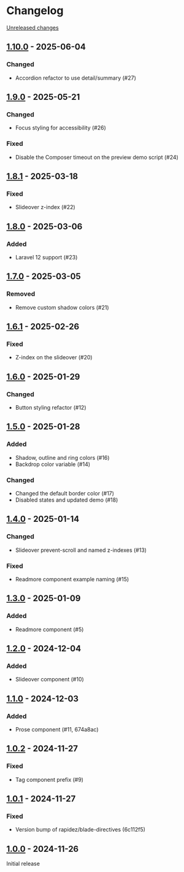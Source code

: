 # Changelog 

[Unreleased changes](https://github.com/rapidez/blade-components/compare/1.10.0...1.10.0)
## [1.10.0](https://github.com/rapidez/blade-components/releases/tag/1.10.0) - 2025-06-04

### Changed

- Accordion refactor to use detail/summary (#27)

## [1.9.0](https://github.com/rapidez/blade-components/releases/tag/1.9.0) - 2025-05-21

### Changed

- Focus styling for accessibility (#26)

### Fixed

- Disable the Composer timeout on the preview demo script (#24)

## [1.8.1](https://github.com/rapidez/blade-components/releases/tag/1.8.1) - 2025-03-18

### Fixed

- Slideover z-index (#22)

## [1.8.0](https://github.com/rapidez/blade-components/releases/tag/1.8.0) - 2025-03-06

### Added

- Laravel 12 support (#23)

## [1.7.0](https://github.com/rapidez/blade-components/releases/tag/1.7.0) - 2025-03-05

### Removed

- Remove custom shadow colors (#21)

## [1.6.1](https://github.com/rapidez/blade-components/releases/tag/1.6.1) - 2025-02-26

### Fixed

- Z-index on the slideover (#20)

## [1.6.0](https://github.com/rapidez/blade-components/releases/tag/1.6.0) - 2025-01-29

### Changed

- Button styling refactor (#12)

## [1.5.0](https://github.com/rapidez/blade-components/releases/tag/1.5.0) - 2025-01-28

### Added

- Shadow, outline and ring colors (#16)
- Backdrop color variable (#14)

### Changed

- Changed the default border color (#17)
- Disabled states and updated demo (#18)

## [1.4.0](https://github.com/rapidez/blade-components/releases/tag/1.4.0) - 2025-01-14

### Changed

- Slideover prevent-scroll and named z-indexes (#13)

### Fixed

- Readmore component example naming (#15)

## [1.3.0](https://github.com/rapidez/blade-components/releases/tag/1.3.0) - 2025-01-09

### Added

- Readmore component (#5)

## [1.2.0](https://github.com/rapidez/blade-components/releases/tag/1.2.0) - 2024-12-04

### Added

- Slideover component (#10)

## [1.1.0](https://github.com/rapidez/blade-components/releases/tag/1.1.0) - 2024-12-03

### Added

- Prose component (#11, 674a8ac)

## [1.0.2](https://github.com/rapidez/blade-components/releases/tag/1.0.2) - 2024-11-27

### Fixed

- Tag component prefix (#9)

## [1.0.1](https://github.com/rapidez/blade-components/releases/tag/1.0.1) - 2024-11-27

### Fixed

- Version bump of rapidez/blade-directives (6c112f5)

## [1.0.0](https://github.com/rapidez/blade-components/releases/tag/1.0.0) - 2024-11-26

Initial release

